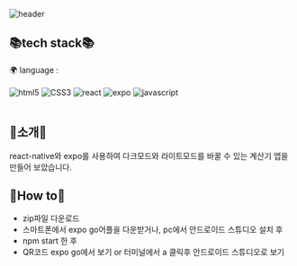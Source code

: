 ![header](https://capsule-render.vercel.app/api?type=waving&color=auto&height=300&section=header&text=Yeonji%20Github!&fontSize=90&fontColor=#333333)

## 📚tech stack📚
🌍 language : 
<br/><br/>
<img alt="html5" src ="https://img.shields.io/badge/html5-E34F26.svg?&style=for-the-badge&logo=html5&logoColor=black"/> 
<img alt="CSS3" src="https://img.shields.io/badge/CSS3-1572B6.svg?&style=for-the-badge&logo=CSS3&logoColor=white"/> 
<img alt="react" src="https://img.shields.io/badge/react-61DAFB.svg?&style=for-the-badge&logo=react&logoColor=white"/> 
<img alt="expo" src="https://img.shields.io/badge/expo-000020.svg?&style=for-the-badge&logo=expo&logoColor=white"/> 
<img alt="javascript" src="https://img.shields.io/badge/javascript-F7DF1E.svg?&style=for-the-badge&logo=javascript&logoColor=white"/> 
<br/><br/>

## 📢소개📢
react-native와 expo를 사용하여 다크모드와 라이트모드를 바꿀 수 있는 계산기 앱을 만들어 보았습니다.

## 🔎How to🔎
- zip파일 다운로드
- 스마트폰에서 expo go어플을 다운받거나, pc에서 안드로이드 스튜디오 설치 후
- npm start 한 후
- QR코드 expo go에서 보기 or 터미널에서 a 클릭후 안드로이드 스튜디오로 보기
